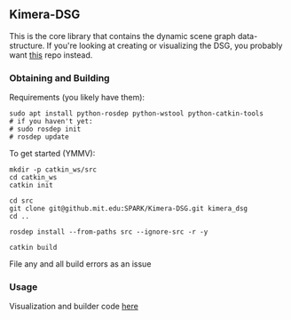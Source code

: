 ## Kimera-DSG

This is the core library that contains the dynamic scene graph data-structure. If you're looking at creating or  visualizing the DSG, you probably want [this](https://github.mit.edu/SPARK/Kimera-DSG-Builder) repo instead.

### Obtaining and Building

Requirements (you likely have them):

```
sudo apt install python-rosdep python-wstool python-catkin-tools
# if you haven't yet:
# sudo rosdep init
# rosdep update
```

To get started (YMMV):

```
mkdir -p catkin_ws/src
cd catkin_ws
catkin init

cd src
git clone git@github.mit.edu:SPARK/Kimera-DSG.git kimera_dsg
cd ..

rosdep install --from-paths src --ignore-src -r -y

catkin build
```

File any and all build errors as an issue

### Usage

Visualization and builder code [here](https://github.mit.edu/SPARK/Kimera-DSG-Builder)
